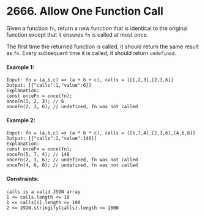 # 2666. Allow One Function Call

Given a function `fn`, return a new function that is identical to the original function except that it ensures `fn` is called at most once.

The first time the returned function is called, it should return the same result as `fn`.
Every subsequent time it is called, it should return `undefined`.

#### Example 1:

    Input: fn = (a,b,c) => (a + b + c), calls = [[1,2,3],[2,3,6]]
    Output: [{"calls":1,"value":6}]
    Explanation:
    const onceFn = once(fn);
    onceFn(1, 2, 3); // 6
    onceFn(2, 3, 6); // undefined, fn was not called

#### Example 2:

    Input: fn = (a,b,c) => (a * b * c), calls = [[5,7,4],[2,3,6],[4,6,8]]
    Output: [{"calls":1,"value":140}]
    Explanation:
    const onceFn = once(fn);
    onceFn(5, 7, 4); // 140
    onceFn(2, 3, 6); // undefined, fn was not called
    onceFn(4, 6, 8); // undefined, fn was not called

#### Constraints:

    calls is a valid JSON array
    1 <= calls.length <= 10
    1 <= calls[i].length <= 100
    2 <= JSON.stringify(calls).length <= 1000

